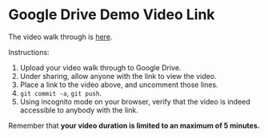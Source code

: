 # Google Drive Demo Video Link
The video walk through is [here](https://drive.google.com/file/d/1_UssG9VxVp7kvTrJ210Iq-5nFxNRo3zj/view?usp=drive_link).


Instructions:

1. Upload your video walk through to Google Drive.
2. Under sharing, allow anyone with the link to view the video.
3. Place a link to the video above, and uncomment those lines.
4. `git commit -a`, `git push`.
5. Using incognito mode on your browser, verify that the video is indeed accessible to anybody with the link.

Remember that **your video duration is limited to an maximum of 5 minutes.**
